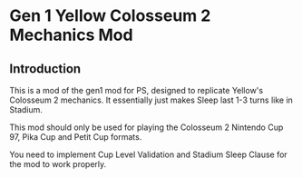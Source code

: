 Gen 1 Yellow Colosseum 2 Mechanics Mod
====================

Introduction
------------
This is a mod of the gen1 mod for PS, designed to replicate Yellow's Colosseum 2 mechanics. It essentially just makes Sleep last 1-3 turns like in Stadium. 

This mod should only be used for playing the Colosseum 2 Nintendo Cup 97, Pika Cup and Petit Cup formats. 

You need to implement Cup Level Validation and Stadium Sleep Clause for the mod to work properly.